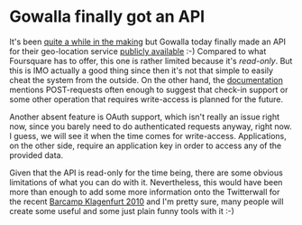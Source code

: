# Gowalla finally got an API

It's been <a href="http://getsatisfaction.com/gowalla/topics/gowalla_api">quite a while in the making</a>&nbsp;but Gowalla today finally made an API for their geo-location service <a href="http://gowalla.com/blog/2010/02/announcing-the-gowalla-api/">publicly available</a> :-) Compared to what Foursquare has to offer, this one is rather limited because it&#39;s&nbsp;<em>read-only</em>. But this is IMO actually a good thing since then it&#39;s not that simple to easily cheat the system from the outside. On the other hand, the <a href="http://gowalla.com/api/docs">documentation</a> mentions POST-requests often enough to suggest that check-in support or some other operation that requires write-access is planned for the future.

<meta charset="utf-8" /><meta charset="utf-8" id="webkit-interchange-charset" /></p>

Another absent feature is OAuth support, which isn&#39;t really an issue right now, since you barely need to do authenticated requests anyway, right now. I guess, we will see it when the time comes for write-access. Applications, on the other side, require an application key in order to access any of the provided data.

Given that the API is read-only for the time being, there are some obvious limitations of what you can do with it. Nevertheless, this would have been more than enough to add some more information onto the Twitterwall for the recent <a href="http://www.barcamp.at/BarCamp_Klagenfurt_2010">Barcamp Klagenfurt 2010</a> and I&#39;m pretty sure, many people will create some useful and some just plain funny tools with it :-)
